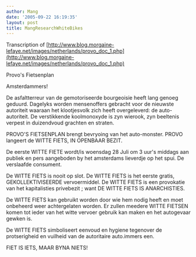 ```yaml
---
author: Mang
date: '2005-09-22 16:19:35'
layout: post
title: MangResearchWhiteBikes
---
```




Transcription of [http://www.blog.morgaine-lefaye.net/images/netherlands/provo_doc_1.php](http://www.blog.morgaine-lefaye.net/images/netherlands/provo_doc_1.php)

Provo's Fietsenplan

Amsterdammers!

De asfaltterreur van de gemotoriseerde bourgeoisie heeft lang genoeg
geduurd.  Dagelyks worden mensenoffers gebracht voor de nieuwste
autoriteit waaraan het klootjesvolk zich heeft overgeleverd: de
auto-autoriteit. De verstikkende koolmonoxyde is zyn wierook, zyn
beeltenis verpest in duizendvoud grachten en straten.

PROVO'S FIETSENPLAN brengt bevryoing van het auto-monster. PROVO
langeert de WITTE FIETS, IN OPENBAAR BEZIT.

De eerste WITTE FIETE wordt/is woensdag 28 Juli om 3 uur's middags
aan publiek en pers aangeboden by het amsterdams lieverdje op het
spui.  De verslaafde consument.

De WITTE FIETS is nooit op slot.  De WITTE FIETS is het eerste gratis,
GEKOLLEKTIVISEERDE vervoermiddel.  De WITTE FIETS is een provokatie van
het kapitalisties privebezit ; want DE WITTE FIETS IS ANARCHISTIES.

De WITTE FIETS kan gebruikt worden door wie hem nodig heeft en moet
onbeheerd weer achtergelaten worden.  Er zullen meedere WITTE FIETSEN
komen tot ieder van het witte vervoer gebruik kan maken en het
autogevaar gewken is.

De WITTE FIETS simboliseert eenvoud en hygiene tegenover de
protserigheid en vuilheid van de autoritaire auto.immers een.

FIET IS IETS, MAAR BYNA NIETS!


